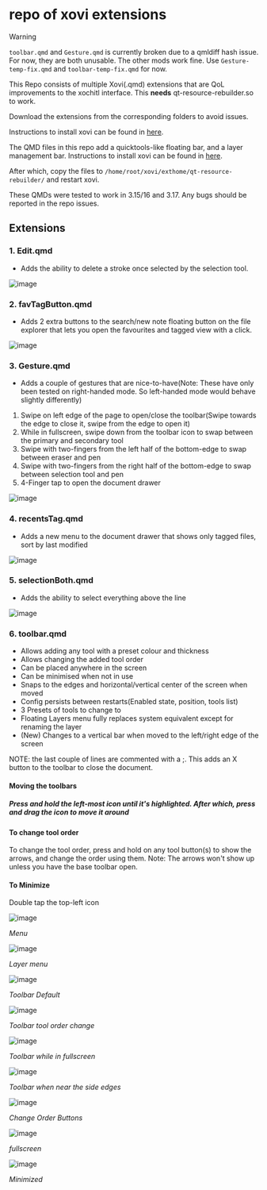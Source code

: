 # repo of xovi extensions

> [!WARNING]  
> `toolbar.qmd` and `Gesture.qmd` is currently broken due to a qmldiff hash issue. For now, they are both unusable. The other mods work fine.
> Use `Gesture-temp-fix.qmd` and `toolbar-temp-fix.qmd` for now. 

This Repo consists of multiple Xovi(.qmd) extensions that are QoL improvements to the xochitl interface. This **needs** qt-resource-rebuilder.so to work.

Download the extensions from the corresponding folders to avoid issues. 

Instructions to install xovi can be found in [here](https://github.com/asivery/rmpp-xovi-extensions/blob/master/INSTALL.MD). 

The QMD files in this repo add a quicktools-like floating bar, and a layer management bar. Instructions to install xovi can be found in [here](https://github.com/asivery/rmpp-xovi-extensions/blob/master/INSTALL.MD). 

After which, copy the files to `/home/root/xovi/exthome/qt-resource-rebuilder/` and restart xovi. 

These QMDs were tested to work in 3.15/16 and 3.17. Any bugs should be reported in the repo issues. 


## Extensions

### 1. Edit.qmd
- Adds the ability to delete a stroke once selected by the selection tool.
  
![image](images/DelStroke.png)

### 2. favTagButton.qmd
- Adds 2 extra buttons to the search/new note floating button on the file explorer that lets you
open the favourites and tagged view with a click.

![image](images/favTagButton.png)

### 3. Gesture.qmd
- Adds a couple of gestures that are nice-to-have(Note: These have only been tested on right-handed mode. So left-handed mode would behave slightly differently)
1. Swipe on left edge of the page to open/close the toolbar(Swipe towards the edge to close it, swipe from the edge to open it)
2. While in fullscreen, swipe down from the toolbar icon to swap between the primary and secondary tool
3. Swipe with two-fingers from the left half of the bottom-edge to swap between eraser and pen
4. Swipe with two-fingers from the right half of the bottom-edge to swap between selection tool and pen
5. 4-Finger tap to open the document drawer

![image](images/Gestures.png)

### 4. recentsTag.qmd
- Adds a new menu to the document drawer that shows only tagged files, sort by last modified

![image](images/RecentsTag.png)

### 5. selectionBoth.qmd
- Adds the ability to select everything above the line

![image](images/selBoth.png)

### 6. toolbar.qmd
- Allows adding any tool with a preset colour and thickness
- Allows changing the added tool order
- Can be placed anywhere in the screen
- Can be minimised when not in use
- Snaps to the edges and horizontal/vertical center of the screen when moved
- Config persists between restarts(Enabled state, position, tools list)
- 3 Presets of tools to change to
- Floating Layers menu fully replaces system equivalent except for renaming the layer
- (New) Changes to a vertical bar when moved to the left/right edge of the screen

NOTE: the last couple of lines are commented with a ;. This adds an X button to the toolbar to close the document.

#### Moving the toolbars
##### Press and hold the left-most icon until it's highlighted. After which, press and drag the icon to move it around

#### To change tool order
To change the tool order, press and hold on any tool button(s) to show the arrows, and change the order using them.
Note: The arrows won't show up unless you have the base toolbar open.

#### To Minimize
Double tap the top-left icon


![image](images/menu.png)

*Menu*

![image](images/layer.png)

*Layer menu*

![image](images/toolbarHor.png)

*Toolbar Default*

![image](images/toolbarHorMove.png)

*Toolbar tool order change*

![image](images/toolbarHorFS.png)

*Toolbar while in fullscreen*

![image](images/toolbarVer.png)

*Toolbar when near the side edges*

![image](images/toolbarVerMove.png)

*Change Order Buttons*

![image](images/toolbarVerFS.png)

*fullscreen*

![image](images/min.png)

*Minimized*
